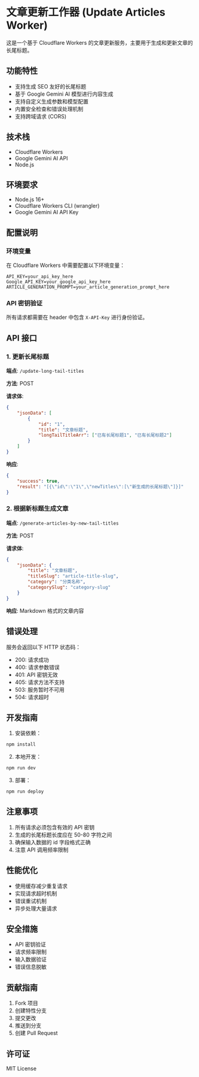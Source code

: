 # 文章更新工作器 (Update Articles Worker)

这是一个基于 Cloudflare Workers 的文章更新服务，主要用于生成和更新文章的长尾标题。

## 功能特性

- 支持生成 SEO 友好的长尾标题
- 基于 Google Gemini AI 模型进行内容生成
- 支持自定义生成参数和模型配置
- 内置安全检查和错误处理机制
- 支持跨域请求 (CORS)

## 技术栈

- Cloudflare Workers
- Google Gemini AI API
- Node.js

## 环境要求

- Node.js 16+
- Cloudflare Workers CLI (wrangler)
- Google Gemini AI API Key

## 配置说明

### 环境变量

在 Cloudflare Workers 中需要配置以下环境变量：

```env
API_KEY=your_api_key_here
Google_API_KEY=your_google_api_key_here
ARTICLE_GENERATION_PROMPT=your_article_generation_prompt_here
```

### API 密钥验证

所有请求都需要在 header 中包含 `X-API-Key` 进行身份验证。

## API 接口

### 1. 更新长尾标题

**端点**: `/update-long-tail-titles`

**方法**: POST

**请求体**:
```json
{
    "jsonData": [
        {
            "id": "1",
            "title": "文章标题",
            "longTailTitleArr": ["已有长尾标题1", "已有长尾标题2"]
        }
    ]
}
```

**响应**:
```json
{
    "success": true,
    "result": "[{\"id\":\"1\",\"newTitles\":[\"新生成的长尾标题\"]}]"
}
```

### 2. 根据新标题生成文章

**端点**: `/generate-articles-by-new-tail-titles`

**方法**: POST

**请求体**:
```json
{
    "jsonData": {
        "title": "文章标题",
        "titleSlug": "article-title-slug",
        "category": "分类名称",
        "categorySlug": "category-slug"
    }
}
```

**响应**: Markdown 格式的文章内容

## 错误处理

服务会返回以下 HTTP 状态码：

- 200: 请求成功
- 400: 请求参数错误
- 401: API 密钥无效
- 405: 请求方法不支持
- 503: 服务暂时不可用
- 504: 请求超时

## 开发指南

1. 安装依赖：
```bash
npm install
```

2. 本地开发：
```bash
npm run dev
```

3. 部署：
```bash
npm run deploy
```

## 注意事项

1. 所有请求必须包含有效的 API 密钥
2. 生成的长尾标题长度应在 50-80 字符之间
3. 确保输入数据的 id 字段格式正确
4. 注意 API 调用频率限制

## 性能优化

- 使用缓存减少重复请求
- 实现请求超时机制
- 错误重试机制
- 异步处理大量请求

## 安全措施

- API 密钥验证
- 请求频率限制
- 输入数据验证
- 错误信息脱敏

## 贡献指南

1. Fork 项目
2. 创建特性分支
3. 提交更改
4. 推送到分支
5. 创建 Pull Request

## 许可证

MIT License 